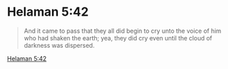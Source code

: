 # Helaman 5:42

> And it came to pass that they all did begin to cry unto the voice of him who had shaken the earth; yea, they did cry even until the cloud of darkness was dispersed.

[Helaman 5:42](https://www.churchofjesuschrist.org/study/scriptures/bofm/hel/5?lang=eng&id=p42#p42)


